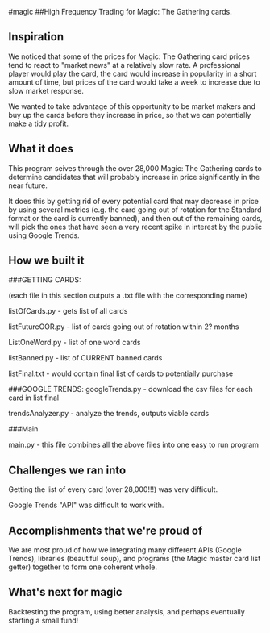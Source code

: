 #magic
##High Frequency Trading for Magic: The Gathering cards.



## Inspiration
We noticed that some of the prices for Magic: The Gathering card prices tend to react to "market news" at a relatively slow rate. A professional player would play the card, the card would increase in popularity in a short amount of time, but prices of the card would take a week to increase due to slow market response.

We wanted to take advantage of this opportunity to be market makers and buy up the cards before they increase in price, so that we can potentially make a tidy profit.

## What it does
This program seives through the over 28,000 Magic: The Gathering cards to determine candidates that will probably increase in price significantly in the near future.

It does this by getting rid of every potential card that may decrease in price by using several metrics (e.g. the card going out of rotation for the Standard format or the card is currently banned),
and then out of the remaining cards, will pick the ones that have seen a very recent spike in interest by the public using Google Trends.


## How we built it

###GETTING CARDS:

(each file in this section outputs a .txt file with the corresponding name)

listOfCards.py - gets list of all cards

listFutureOOR.py - list of cards going out of rotation within 2? months

ListOneWord.py - list of one word cards

listBanned.py - list of CURRENT banned cards


listFinal.txt - would contain final list of cards to potentially purchase


###GOOGLE TRENDS:
googleTrends.py - download the csv files for each card in list final

trendsAnalyzer.py - analyze the trends, outputs viable cards

###Main

main.py - this file combines all the above files into one easy to run program

## Challenges we ran into
Getting the list of every card (over 28,000!!!) was very difficult.

Google Trends "API" was difficult to work with.


## Accomplishments that we're proud of
We are most proud of how we integrating many different APIs (Google Trends), libraries (beautiful soup), and programs (the Magic master card list getter) together to form one coherent whole.

## What's next for magic
Backtesting the program, using better analysis, and perhaps eventually starting a small fund!
